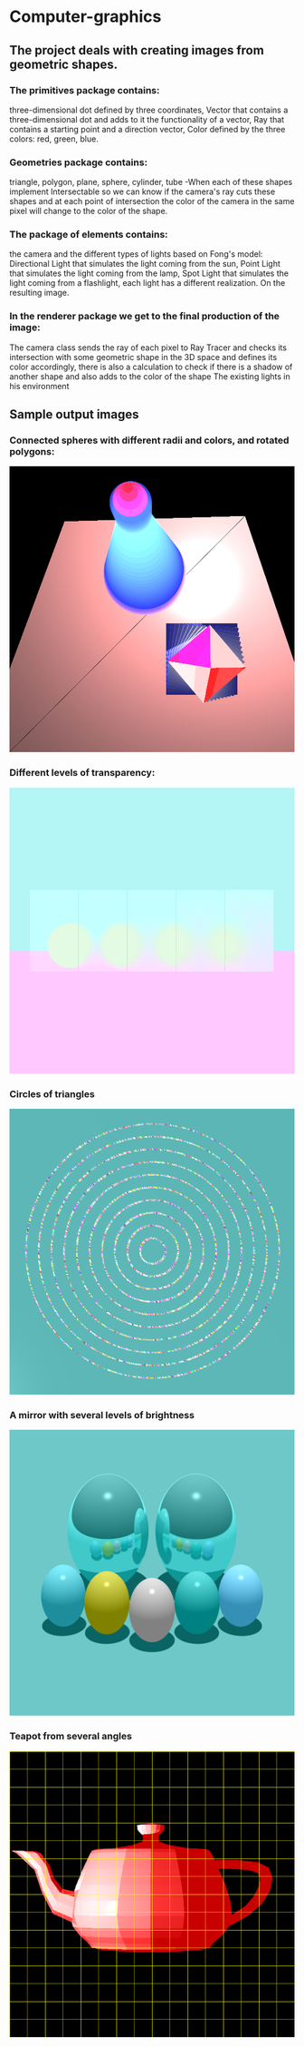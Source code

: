 # Computer-graphics
## The project deals with creating images from geometric shapes.

### The primitives package contains:

 three-dimensional dot defined by three coordinates,
 Vector that contains a three-dimensional dot and adds to it the functionality of a vector,
 Ray that contains a starting point and a direction vector,
 Color defined by the three colors: red, green, blue.

### Geometries package contains:

 triangle, polygon, plane, sphere, cylinder, tube -When each of these shapes implement 
 Intersectable so we can know if the camera's ray cuts these shapes and at each point of
 intersection the color of the camera in the same pixel will change to the color of the shape.

### The package of elements contains:

the camera and the different types of lights based on Fong's model:
 Directional Light that simulates the light coming from the sun, 
Point Light that simulates the light coming from the lamp,
Spot Light that simulates the light coming from a flashlight,
each light has a different realization. On the resulting image.


### In the renderer package we get to the final production of the image:

The camera class sends the ray of each pixel to Ray Tracer and checks its 
intersection with some geometric shape in the 3D space and defines its color accordingly,
 there is also a calculation to check if there is a shadow of another shape and also
 adds to the color of the shape The existing lights in his environment


## Sample output images

### Connected spheres with different radii and colors, and rotated polygons:

![alt text](https://github.com/davidcoh464/Computer-graphics/blob/master/images/lotsOfShapesBonus.png)

### Different levels of transparency:

![alt text](https://github.com/davidcoh464/Computer-graphics/blob/master/images/diffusedGlass.png)

### Circles of triangles

![alt text](https://github.com/davidcoh464/Computer-graphics/blob/master/images/MultiTrianglesFlat2.png)

### A mirror with several levels of brightness

![alt text](https://github.com/davidcoh464/Computer-graphics/blob/master/images/glossySurface.png)


### Teapot from several angles

![alt text](https://github.com/davidcoh464/Computer-graphics/blob/master/images/teapot%20gif.gif)


